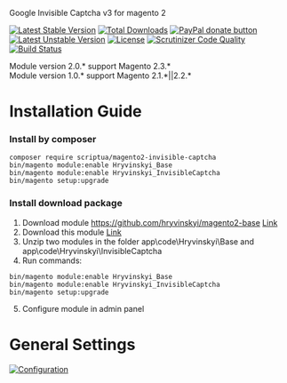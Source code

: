 Google Invisible Captcha v3 for magento 2

[![Latest Stable Version](https://poser.pugx.org/scriptua/magento2-invisible-captcha/v/stable)](https://packagist.org/packages/scriptua/magento2-invisible-captcha)
[![Total Downloads](https://poser.pugx.org/scriptua/magento2-invisible-captcha/downloads)](https://packagist.org/packages/scriptua/magento2-invisible-captcha)
[![PayPal donate button](https://img.shields.io/badge/paypal-donate-yellow.svg)](https://www.paypal.com/cgi-bin/webscr?cmd=_donations&business=legionerblack%40yandex%2eru&lc=UA&item_name=Magento%202%20Invisible%20Captcha&currency_code=USD&bn=PP%2dDonationsBF%3abtn_donateCC_LG%2egif%3aNonHosted "Donate once-off to this project using Paypal")
[![Latest Unstable Version](https://poser.pugx.org/scriptua/magento2-invisible-captcha/v/unstable)](https://packagist.org/packages/scriptua/magento2-invisible-captcha)
[![License](https://poser.pugx.org/scriptua/magento2-invisible-captcha/license)](https://packagist.org/packages/scriptua/magento2-invisible-captcha)
[![Scrutinizer Code Quality](https://scrutinizer-ci.com/g/hryvinskyi/magento2-invisible-captcha/badges/quality-score.png?b=master)](https://scrutinizer-ci.com/g/hryvinskyi/magento2-invisible-captcha/?branch=master)
[![Build Status](https://scrutinizer-ci.com/g/hryvinskyi/magento2-invisible-captcha/badges/build.png?b=master)](https://scrutinizer-ci.com/g/hryvinskyi/magento2-invisible-captcha/build-status/master)

Module version 2.0.* support Magento 2.3.*  
Module version 1.0.* support Magento 2.1.\*||2.2.\*

# Installation Guide
### Install by composer
````
composer require scriptua/magento2-invisible-captcha
bin/magento module:enable Hryvinskyi_Base
bin/magento module:enable Hryvinskyi_InvisibleCaptcha
bin/magento setup:upgrade
````
### Install download package
1. Download module https://github.com/hryvinskyi/magento2-base [Link](https://github.com/hryvinskyi/magento2-base/archive/v1.1.2.zip)
2. Download this module [Link](https://github.com/hryvinskyi/magento2-invisible-captcha/archive/2.0.4.zip)
3. Unzip two modules in the folder app\code\Hryvinskyi\Base and app\code\Hryvinskyi\InvisibleCaptcha
4. Run commands:

```
bin/magento module:enable Hryvinskyi_Base
bin/magento module:enable Hryvinskyi_InvisibleCaptcha
bin/magento setup:upgrade
```
5. Configure module in admin panel

# General Settings

[![Configuration](https://github.com/hryvinskyi/magento2-invisible-captcha/blob/2.1.0/screenshots/admin_configuration.png)](https://github.com/hryvinskyi/magento2-invisible-captcha/blob/2.1.0/screenshots/admin_configuration.png)